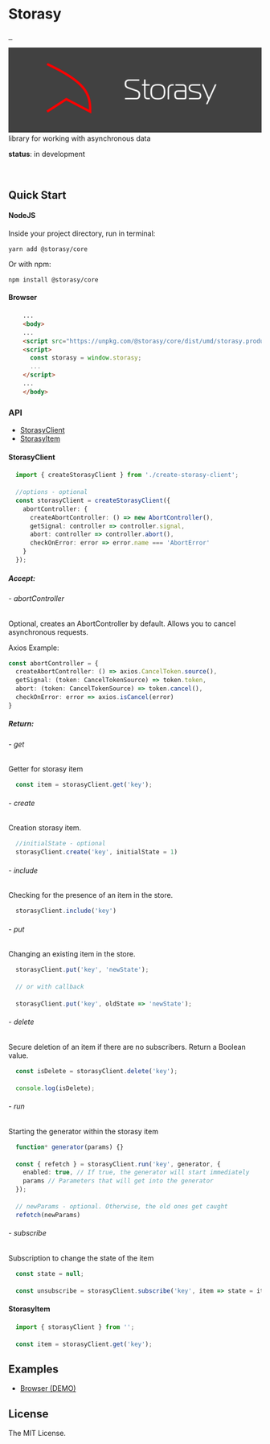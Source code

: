# Storasy
<p>
  <a aria-label="NPM version" href="https://www.npmjs.com/package/@storasy/core">
    <img alt="" src="https://badgen.net/npm/v/@storasy/core">
  </a>
    <a aria-label="Package size" href="https://bundlephobia.com/result?p=@storasy/core">
      <img alt="" src="https://badgen.net/bundlephobia/minzip/@storasy/core">
    </a>
    <a aria-label="Hist" href="https://www.jsdelivr.com/package/npm/@storasy/core">
      <img alt="" src="https://data.jsdelivr.com/v1/package/npm/@storasy/core/badge">
    </a>
</p>

![Storasy Header](https://github.com/Naboska/storasy/raw/main/media/logo.png)
library for working with asynchronous data

**status**: in development

<br/>

## Quick Start

#### NodeJS

Inside your project directory, run in terminal:

```
yarn add @storasy/core
```

Or with npm:

```
npm install @storasy/core
```

#### Browser

```html
    ...
    <body>
    ...
    <script src="https://unpkg.com/@storasy/core/dist/umd/storasy.production.js"></script>
    <script>
      const storasy = window.storasy;
      ...
    </script>
    ...
    </body>
```

### API

- [StorasyClient](#StorasyClient)
- [StorasyItem](#StorasyItem)

#### StorasyClient

```ts
  import { createStorasyClient } from './create-storasy-client';

  //options - optional
  const storasyClient = createStorasyClient({
    abortController: {
      createAbortController: () => new AbortController(),
      getSignal: controller => controller.signal,
      abort: controller => controller.abort(),
      checkOnError: error => error.name === 'AbortError'
    }
  });
```

##### Accept:

###### - abortController

Optional, creates an AbortController by default. Allows you to cancel asynchronous requests.

Axios Example:
```ts
const abortController = {
  createAbortController: () => axios.CancelToken.source(),
  getSignal: (token: CancelTokenSource) => token.token,
  abort: (token: CancelTokenSource) => token.cancel(),
  checkOnError: error => axios.isCancel(error)
}
```

##### Return:

###### - get

Getter for storasy item

```ts
  const item = storasyClient.get('key');
```

###### - create

Creation storasy item.

```ts
  //initialState - optional
  storasyClient.create('key', initialState = 1)
```

###### - include

Checking for the presence of an item in the store.

```ts
  storasyClient.include('key')
```

###### - put

Changing an existing item in the store.

```ts
  storasyClient.put('key', 'newState');

  // or with callback

  storasyClient.put('key', oldState => 'newState');
```

###### - delete

Secure deletion of an item if there are no subscribers. Return a Boolean value.

```ts
  const isDelete = storasyClient.delete('key');
  
  console.log(isDelete);
```

###### - run

Starting the generator within the storasy item

```ts
  function* generator(params) {}

  const { refetch } = storasyClient.run('key', generator, {
    enabled: true, // If true, the generator will start immediately 
    params // Parameters that will get into the generator
  });

  // newParams - optional. Otherwise, the old ones get caught
  refetch(newParams)
```

###### - subscribe

Subscription to change the state of the item

```ts
  const state = null;
  
  const unsubscribe = storasyClient.subscribe('key', item => state = item.state);
```

#### StorasyItem

```ts
  import { storasyClient } from '';

  const item = storasyClient.get('key');
```

## Examples

- [Browser (DEMO)](https://github.com/Naboska/storasy/tree/main/examples/browser)

## License

The MIT License.